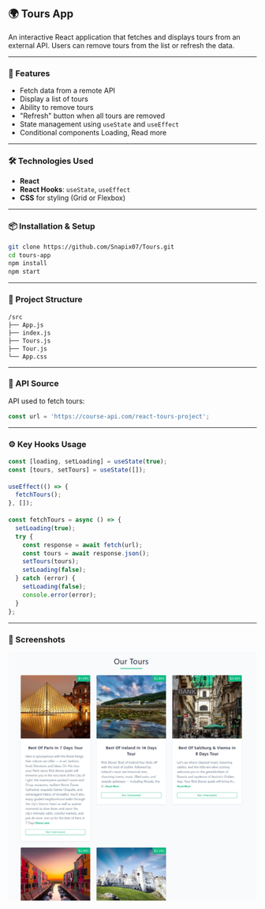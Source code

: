 ## 🌍 Tours App

An interactive React application that fetches and displays tours from an external API. Users can remove tours from the list or refresh the data.

---

### 🚀 Features

- Fetch data from a remote API  
- Display a list of tours  
- Ability to remove tours  
- "Refresh" button when all tours are removed  
- State management using `useState` and `useEffect`
- Conditional components Loading, Read more

---

### 🛠️ Technologies Used

- **React**
- **React Hooks**: `useState`, `useEffect`
- **CSS** for styling (Grid or Flexbox)

---

### 📦 Installation & Setup

```bash
git clone https://github.com/Snapix07/Tours.git
cd tours-app
npm install
npm start
```

---

### 📁 Project Structure

```
/src
├── App.js
├── index.js
├── Tours.js
├── Tour.js
└── App.css
```

---

### 🔗 API Source

API used to fetch tours:

```js
const url = 'https://course-api.com/react-tours-project';
```

---

### ⚙️ Key Hooks Usage

```js
const [loading, setLoading] = useState(true);
const [tours, setTours] = useState([]);

useEffect(() => {
  fetchTours();
}, []);

const fetchTours = async () => {
  setLoading(true);
  try {
    const response = await fetch(url);
    const tours = await response.json();
    setTours(tours);
    setLoading(false);
  } catch (error) {
    setLoading(false);
    console.error(error);
  }
};
```

---

### 📸 Screenshots

![alt text](image.png)

